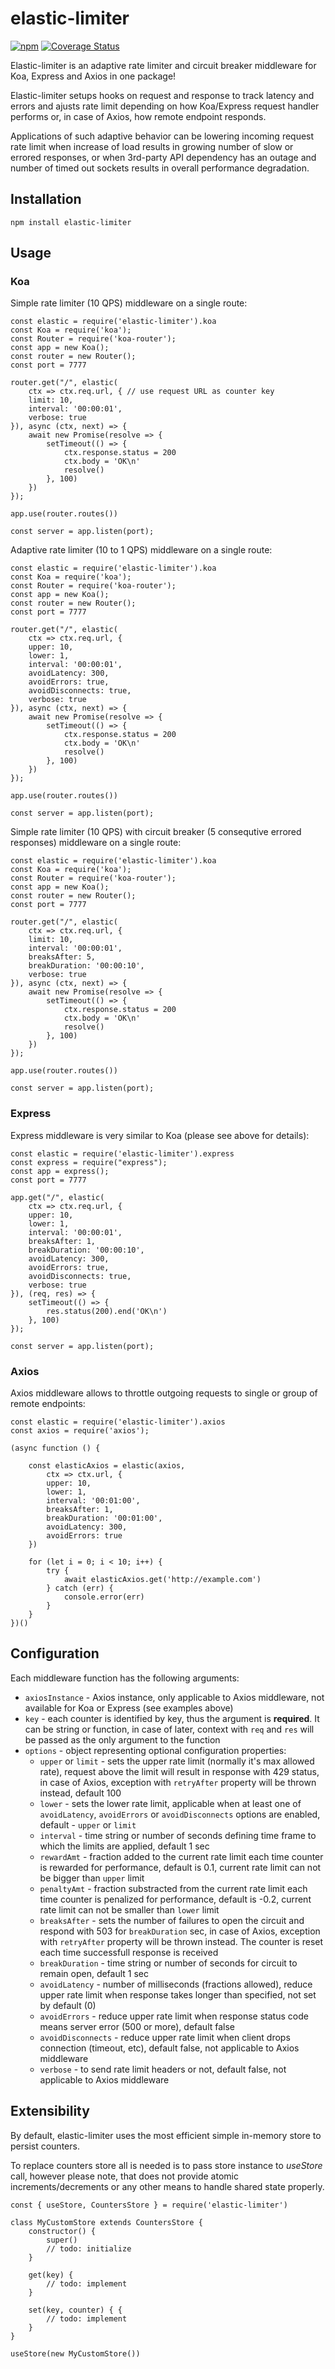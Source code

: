 # elastic-limiter

[![npm](https://img.shields.io/npm/v/elastic-limiter.svg?style=flat-square)](https://www.npmjs.org/package/elastic-limiter)
[![Coverage Status](https://coveralls.io/repos/github/AlexPereverzyev/elastic-limiter/badge.svg?branch=master)](https://coveralls.io/github/AlexPereverzyev/elastic-limiter?branch=master)

Elastic-limiter is an adaptive rate limiter and circuit breaker middleware for Koa, Express and Axios in one package!

Elastic-limiter setups hooks on request and response to track latency and errors and ajusts rate limit depending on how Koa/Express request handler performs or, in case of Axios, how remote endpoint responds.

Applications of such adaptive behavior can be lowering incoming request rate limit when increase of load results in growing number of slow or errored responses, or when 3rd-party API dependency has an outage and number of timed out sockets results in overall performance degradation. 


## Installation

```
npm install elastic-limiter
```


## Usage

### Koa

Simple rate limiter (10 QPS) middleware on a single route:

```
const elastic = require('elastic-limiter').koa
const Koa = require('koa');
const Router = require('koa-router');
const app = new Koa();
const router = new Router();
const port = 7777

router.get("/", elastic(
    ctx => ctx.req.url, { // use request URL as counter key
    limit: 10,
    interval: '00:00:01',
    verbose: true
}), async (ctx, next) => {
    await new Promise(resolve => {
        setTimeout(() => {
            ctx.response.status = 200
            ctx.body = 'OK\n'
            resolve()
        }, 100)
    })
});

app.use(router.routes())

const server = app.listen(port);
```

Adaptive rate limiter (10 to 1 QPS) middleware on a single route:

```
const elastic = require('elastic-limiter').koa
const Koa = require('koa');
const Router = require('koa-router');
const app = new Koa();
const router = new Router();
const port = 7777

router.get("/", elastic(
    ctx => ctx.req.url, {
    upper: 10,
    lower: 1,
    interval: '00:00:01',
    avoidLatency: 300,
    avoidErrors: true,
    avoidDisconnects: true,
    verbose: true
}), async (ctx, next) => {
    await new Promise(resolve => {
        setTimeout(() => {
            ctx.response.status = 200
            ctx.body = 'OK\n'
            resolve()
        }, 100)
    })
});

app.use(router.routes())

const server = app.listen(port);
```

Simple rate limiter (10 QPS) with circuit breaker (5 consequtive errored responses) middleware on a single route:

```
const elastic = require('elastic-limiter').koa
const Koa = require('koa');
const Router = require('koa-router');
const app = new Koa();
const router = new Router();
const port = 7777

router.get("/", elastic(
    ctx => ctx.req.url, {
    limit: 10,
    interval: '00:00:01',
    breaksAfter: 5,
    breakDuration: '00:00:10',
    verbose: true
}), async (ctx, next) => {
    await new Promise(resolve => {
        setTimeout(() => {
            ctx.response.status = 200
            ctx.body = 'OK\n'
            resolve()
        }, 100)
    })
});

app.use(router.routes())

const server = app.listen(port);
```

### Express

Express middleware is very similar to Koa (please see above for details):

```
const elastic = require('elastic-limiter').express
const express = require("express");
const app = express();
const port = 7777

app.get("/", elastic(
    ctx => ctx.req.url, {
    upper: 10,
    lower: 1,
    interval: '00:00:01',
    breaksAfter: 1,
    breakDuration: '00:00:10',
    avoidLatency: 300,
    avoidErrors: true,
    avoidDisconnects: true,
    verbose: true
}), (req, res) => {
    setTimeout(() => {
        res.status(200).end('OK\n')
    }, 100)
});

const server = app.listen(port);
```

### Axios

Axios middleware allows to throttle outgoing requests to single or group of remote endpoints:

```
const elastic = require('elastic-limiter').axios
const axios = require('axios');

(async function () {

    const elasticAxios = elastic(axios,
        ctx => ctx.url, {
        upper: 10,
        lower: 1,
        interval: '00:01:00',
        breaksAfter: 1,
        breakDuration: '00:01:00',
        avoidLatency: 300,
        avoidErrors: true
    })

    for (let i = 0; i < 10; i++) {
        try {
            await elasticAxios.get('http://example.com')
        } catch (err) {
            console.error(err)
        }
    }
})()
```


## Configuration

Each middleware function has the following arguments:

- `axiosInstance` - Axios instance, only applicable to Axios middleware, not available for Koa or Express (see examples above)
- `key` - each counter is identified by key, thus the argument is __required__. It can be string or function, in case of later, context with `req` and `res` will be passed as the only argument to the function
- `options` - object representing optional configuration properties:
    - `upper` or `limit` - sets the upper rate limit (normally it's max allowed rate), request above the limit will result in response with 429 status, in case of Axios, exception with `retryAfter` property will be thrown instead, default 100
    - `lower` - sets the lower rate limit, applicable when at least one of `avoidLatency`, `avoidErrors` or `avoidDisconnects` options are enabled, default - `upper` or `limit`
    - `interval` - time string or number of seconds defining time frame to which the limits are applied, default 1 sec
    - `rewardAmt` - fraction added to the current rate limit each time counter is rewarded for performance, default is 0.1, current rate limit can not be bigger than `upper` limit
    - `penaltyAmt` - fraction substracted from the current rate limit each time counter is penalized for performance, default is -0.2, current rate limit can not be smaller than `lower` limit
    - `breaksAfter` - sets the number of failures to open the circuit and respond with 503 for `breakDuration` sec, in case of Axios, exception with `retryAfter` property will be thrown instead. The counter is reset each time successfull response is received
    - `breakDuration` - time string or number of seconds for circuit to remain open, default 1 sec
    - `avoidLatency` - number of milliseconds (fractions allowed), reduce upper rate limit when response takes longer than specified, not set by default (0)
    - `avoidErrors` - reduce upper rate limit when response status code means server error (500 or more), default false
    - `avoidDisconnects` - reduce upper rate limit when client drops connection (timeout, etc), default false, not applicable to Axios middleware
    - `verbose` - to send rate limit headers or not, default false, not applicable to Axios middleware


## Extensibility

By default, elastic-limiter uses the most efficient simple in-memory store to persist counters.

To replace counters store all is needed is to pass store instance to _useStore_ call, however please note, that does not provide atomic increments/decrements or any other means to handle shared state properly.

```
const { useStore, CountersStore } = require('elastic-limiter')

class MyCustomStore extends CountersStore {
    constructor() {
        super()
        // todo: initialize
    }

    get(key) {
        // todo: implement
    }

    set(key, counter) { {
        // todo: implement
    }
}

useStore(new MyCustomStore())
```


